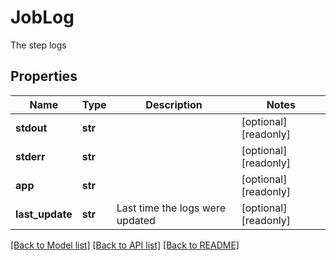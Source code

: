 # JobLog

The step logs
## Properties
Name | Type | Description | Notes
------------ | ------------- | ------------- | -------------
**stdout** | **str** |  | [optional] [readonly] 
**stderr** | **str** |  | [optional] [readonly] 
**app** | **str** |  | [optional] [readonly] 
**last_update** | **str** | Last time the logs were updated | [optional] [readonly] 

[[Back to Model list]](../README.md#documentation-for-models) [[Back to API list]](../README.md#documentation-for-api-endpoints) [[Back to README]](../README.md)


